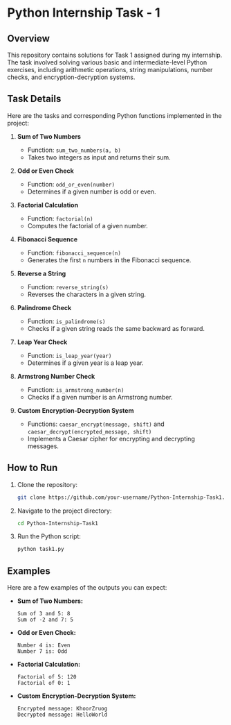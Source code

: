 # Python Internship Task - 1

## Overview
This repository contains solutions for Task 1 assigned during my internship. The task involved solving various basic and intermediate-level Python exercises, including arithmetic operations, string manipulations, number checks, and encryption-decryption systems.

## Task Details
Here are the tasks and corresponding Python functions implemented in the project:

1. **Sum of Two Numbers**
   - Function: `sum_two_numbers(a, b)`
   - Takes two integers as input and returns their sum.

2. **Odd or Even Check**
   - Function: `odd_or_even(number)`
   - Determines if a given number is odd or even.

3. **Factorial Calculation**
   - Function: `factorial(n)`
   - Computes the factorial of a given number.

4. **Fibonacci Sequence**
   - Function: `fibonacci_sequence(n)`
   - Generates the first `n` numbers in the Fibonacci sequence.

5. **Reverse a String**
   - Function: `reverse_string(s)`
   - Reverses the characters in a given string.

6. **Palindrome Check**
   - Function: `is_palindrome(s)`
   - Checks if a given string reads the same backward as forward.

7. **Leap Year Check**
   - Function: `is_leap_year(year)`
   - Determines if a given year is a leap year.

8. **Armstrong Number Check**
   - Function: `is_armstrong_number(n)`
   - Checks if a given number is an Armstrong number.

9. **Custom Encryption-Decryption System**
   - Functions: `caesar_encrypt(message, shift)` and `caesar_decrypt(encrypted_message, shift)`
   - Implements a Caesar cipher for encrypting and decrypting messages.

## How to Run
1. Clone the repository:
   ```bash
   git clone https://github.com/your-username/Python-Internship-Task1.git
   ```
2. Navigate to the project directory:
   ```bash
   cd Python-Internship-Task1
   ```
3. Run the Python script:
   ```bash
   python task1.py
   ```

## Examples
Here are a few examples of the outputs you can expect:

- **Sum of Two Numbers:**
  ```
  Sum of 3 and 5: 8
  Sum of -2 and 7: 5
  ```

- **Odd or Even Check:**
  ```
  Number 4 is: Even
  Number 7 is: Odd
  ```

- **Factorial Calculation:**
  ```
  Factorial of 5: 120
  Factorial of 0: 1
  ```

- **Custom Encryption-Decryption System:**
  ```
  Encrypted message: KhoorZruog
  Decrypted message: HelloWorld
  ```


